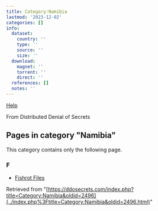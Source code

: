 ```yaml
---
title: Category:Namibia
lastmod: '2023-12-02'
categories: []
info:
  dataset:
    country: ''
    type: ''
    source: ''
    size: ''
  download:
    magnet: ''
    torrent: ''
    direct: ''
  references: []
  notes: ''
---
```




[Help](https://www.mediawiki.org/wiki/Special:MyLanguage/Help:Categories)

From Distributed Denial of Secrets

## Pages in category "Namibia"

This category contains only the following page.

### F

- [Fishrot Files](Fishrot_Files.html "Fishrot Files")

Retrieved from
"[https://ddosecrets.com/index.php?title=Category:Namibia&oldid=2496](../index.php%3Ftitle=Category:Namibia&oldid=2496.html)"

